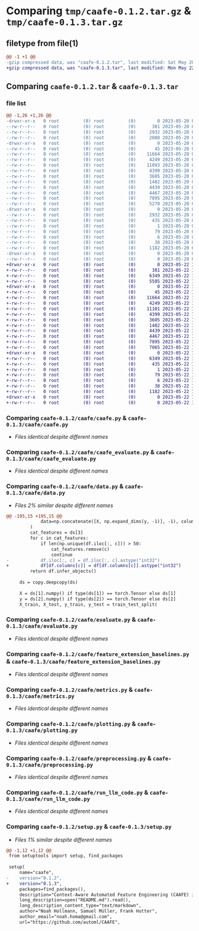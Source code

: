 # Comparing `tmp/caafe-0.1.2.tar.gz` & `tmp/caafe-0.1.3.tar.gz`

## filetype from file(1)

```diff
@@ -1 +1 @@
-gzip compressed data, was "caafe-0.1.2.tar", last modified: Sat May 20 09:25:09 2023, max compression
+gzip compressed data, was "caafe-0.1.3.tar", last modified: Mon May 22 12:38:51 2023, max compression
```

## Comparing `caafe-0.1.2.tar` & `caafe-0.1.3.tar`

### file list

```diff
@@ -1,26 +1,26 @@
-drwxr-xr-x   0 root         (0) root         (0)        0 2023-05-20 09:25:09.129420 caafe-0.1.2/
--rw-r--r--   0 root         (0) root         (0)      381 2023-05-20 09:23:35.000000 caafe-0.1.2/LICENSE.txt
--rw-r--r--   0 root         (0) root         (0)     2932 2023-05-20 09:25:09.129420 caafe-0.1.2/PKG-INFO
--rw-r--r--   0 root         (0) root         (0)     2088 2023-05-20 09:23:35.000000 caafe-0.1.2/README.md
-drwxr-xr-x   0 root         (0) root         (0)        0 2023-05-20 09:25:09.128420 caafe-0.1.2/caafe/
--rw-r--r--   0 root         (0) root         (0)       45 2023-05-20 09:23:35.000000 caafe-0.1.2/caafe/__init__.py
--rw-r--r--   0 root         (0) root         (0)    11664 2023-05-20 09:23:35.000000 caafe-0.1.2/caafe/caafe.py
--rw-r--r--   0 root         (0) root         (0)     4249 2023-05-20 09:23:35.000000 caafe-0.1.2/caafe/caafe_evaluate.py
--rw-r--r--   0 root         (0) root         (0)    11093 2023-05-20 09:23:35.000000 caafe-0.1.2/caafe/data.py
--rw-r--r--   0 root         (0) root         (0)     4399 2023-05-20 09:23:35.000000 caafe-0.1.2/caafe/evaluate.py
--rw-r--r--   0 root         (0) root         (0)     3605 2023-05-20 09:23:35.000000 caafe-0.1.2/caafe/feature_extension_baselines.py
--rw-r--r--   0 root         (0) root         (0)     1482 2023-05-20 09:23:35.000000 caafe-0.1.2/caafe/metrics.py
--rw-r--r--   0 root         (0) root         (0)     4439 2023-05-20 09:23:35.000000 caafe-0.1.2/caafe/plotting.py
--rw-r--r--   0 root         (0) root         (0)     4467 2023-05-20 09:23:35.000000 caafe-0.1.2/caafe/preprocessing.py
--rw-r--r--   0 root         (0) root         (0)     7895 2023-05-20 09:23:35.000000 caafe-0.1.2/caafe/run_llm_code.py
--rw-r--r--   0 root         (0) root         (0)     5270 2023-05-20 09:23:35.000000 caafe-0.1.2/caafe/sklearn_wrapper.py
-drwxr-xr-x   0 root         (0) root         (0)        0 2023-05-20 09:25:09.129420 caafe-0.1.2/caafe.egg-info/
--rw-r--r--   0 root         (0) root         (0)     2932 2023-05-20 09:25:08.000000 caafe-0.1.2/caafe.egg-info/PKG-INFO
--rw-r--r--   0 root         (0) root         (0)      435 2023-05-20 09:25:08.000000 caafe-0.1.2/caafe.egg-info/SOURCES.txt
--rw-r--r--   0 root         (0) root         (0)        1 2023-05-20 09:25:08.000000 caafe-0.1.2/caafe.egg-info/dependency_links.txt
--rw-r--r--   0 root         (0) root         (0)       79 2023-05-20 09:25:08.000000 caafe-0.1.2/caafe.egg-info/requires.txt
--rw-r--r--   0 root         (0) root         (0)        6 2023-05-20 09:25:08.000000 caafe-0.1.2/caafe.egg-info/top_level.txt
--rw-r--r--   0 root         (0) root         (0)       38 2023-05-20 09:25:09.129420 caafe-0.1.2/setup.cfg
--rw-r--r--   0 root         (0) root         (0)     1182 2023-05-20 09:25:03.000000 caafe-0.1.2/setup.py
-drwxr-xr-x   0 root         (0) root         (0)        0 2023-05-20 09:25:09.129420 caafe-0.1.2/tests/
--rw-r--r--   0 root         (0) root         (0)        0 2023-05-20 09:23:35.000000 caafe-0.1.2/tests/test_sklearn_wrapper.py
+drwxr-xr-x   0 root         (0) root         (0)        0 2023-05-22 12:38:51.724153 caafe-0.1.3/
+-rw-r--r--   0 root         (0) root         (0)      381 2023-05-22 12:37:19.000000 caafe-0.1.3/LICENSE.txt
+-rw-r--r--   0 root         (0) root         (0)     6349 2023-05-22 12:38:51.724153 caafe-0.1.3/PKG-INFO
+-rw-r--r--   0 root         (0) root         (0)     5505 2023-05-22 12:37:19.000000 caafe-0.1.3/README.md
+drwxr-xr-x   0 root         (0) root         (0)        0 2023-05-22 12:38:51.723153 caafe-0.1.3/caafe/
+-rw-r--r--   0 root         (0) root         (0)       45 2023-05-22 12:37:19.000000 caafe-0.1.3/caafe/__init__.py
+-rw-r--r--   0 root         (0) root         (0)    11664 2023-05-22 12:37:19.000000 caafe-0.1.3/caafe/caafe.py
+-rw-r--r--   0 root         (0) root         (0)     4249 2023-05-22 12:37:19.000000 caafe-0.1.3/caafe/caafe_evaluate.py
+-rw-r--r--   0 root         (0) root         (0)    11101 2023-05-22 12:37:19.000000 caafe-0.1.3/caafe/data.py
+-rw-r--r--   0 root         (0) root         (0)     4399 2023-05-22 12:37:19.000000 caafe-0.1.3/caafe/evaluate.py
+-rw-r--r--   0 root         (0) root         (0)     3605 2023-05-22 12:37:19.000000 caafe-0.1.3/caafe/feature_extension_baselines.py
+-rw-r--r--   0 root         (0) root         (0)     1482 2023-05-22 12:37:19.000000 caafe-0.1.3/caafe/metrics.py
+-rw-r--r--   0 root         (0) root         (0)     4439 2023-05-22 12:37:19.000000 caafe-0.1.3/caafe/plotting.py
+-rw-r--r--   0 root         (0) root         (0)     4467 2023-05-22 12:37:19.000000 caafe-0.1.3/caafe/preprocessing.py
+-rw-r--r--   0 root         (0) root         (0)     7895 2023-05-22 12:37:19.000000 caafe-0.1.3/caafe/run_llm_code.py
+-rw-r--r--   0 root         (0) root         (0)     7065 2023-05-22 12:37:19.000000 caafe-0.1.3/caafe/sklearn_wrapper.py
+drwxr-xr-x   0 root         (0) root         (0)        0 2023-05-22 12:38:51.724153 caafe-0.1.3/caafe.egg-info/
+-rw-r--r--   0 root         (0) root         (0)     6349 2023-05-22 12:38:51.000000 caafe-0.1.3/caafe.egg-info/PKG-INFO
+-rw-r--r--   0 root         (0) root         (0)      435 2023-05-22 12:38:51.000000 caafe-0.1.3/caafe.egg-info/SOURCES.txt
+-rw-r--r--   0 root         (0) root         (0)        1 2023-05-22 12:38:51.000000 caafe-0.1.3/caafe.egg-info/dependency_links.txt
+-rw-r--r--   0 root         (0) root         (0)       79 2023-05-22 12:38:51.000000 caafe-0.1.3/caafe.egg-info/requires.txt
+-rw-r--r--   0 root         (0) root         (0)        6 2023-05-22 12:38:51.000000 caafe-0.1.3/caafe.egg-info/top_level.txt
+-rw-r--r--   0 root         (0) root         (0)       38 2023-05-22 12:38:51.724153 caafe-0.1.3/setup.cfg
+-rw-r--r--   0 root         (0) root         (0)     1182 2023-05-22 12:37:39.000000 caafe-0.1.3/setup.py
+drwxr-xr-x   0 root         (0) root         (0)        0 2023-05-22 12:38:51.724153 caafe-0.1.3/tests/
+-rw-r--r--   0 root         (0) root         (0)        0 2023-05-22 12:37:19.000000 caafe-0.1.3/tests/test_sklearn_wrapper.py
```

### Comparing `caafe-0.1.2/caafe/caafe.py` & `caafe-0.1.3/caafe/caafe.py`

 * *Files identical despite different names*

### Comparing `caafe-0.1.2/caafe/caafe_evaluate.py` & `caafe-0.1.3/caafe/caafe_evaluate.py`

 * *Files identical despite different names*

### Comparing `caafe-0.1.2/caafe/data.py` & `caafe-0.1.3/caafe/data.py`

 * *Files 2% similar despite different names*

```diff
@@ -195,15 +195,15 @@
             data=np.concatenate([X, np.expand_dims(y, -1)], -1), columns=ds[4]
         )
         cat_features = ds[3]
         for c in cat_features:
             if len(np.unique(df.iloc[:, c])) > 50:
                 cat_features.remove(c)
                 continue
-            df.iloc[:, c] = df.iloc[:, c].astype("int32")
+            df[df.columns[c]] = df[df.columns[c]].astype("int32")
         return df.infer_objects()
 
     ds = copy.deepcopy(ds)
 
     X = ds[1].numpy() if type(ds[1]) == torch.Tensor else ds[1]
     y = ds[2].numpy() if type(ds[2]) == torch.Tensor else ds[2]
     X_train, X_test, y_train, y_test = train_test_split(
```

### Comparing `caafe-0.1.2/caafe/evaluate.py` & `caafe-0.1.3/caafe/evaluate.py`

 * *Files identical despite different names*

### Comparing `caafe-0.1.2/caafe/feature_extension_baselines.py` & `caafe-0.1.3/caafe/feature_extension_baselines.py`

 * *Files identical despite different names*

### Comparing `caafe-0.1.2/caafe/metrics.py` & `caafe-0.1.3/caafe/metrics.py`

 * *Files identical despite different names*

### Comparing `caafe-0.1.2/caafe/plotting.py` & `caafe-0.1.3/caafe/plotting.py`

 * *Files identical despite different names*

### Comparing `caafe-0.1.2/caafe/preprocessing.py` & `caafe-0.1.3/caafe/preprocessing.py`

 * *Files identical despite different names*

### Comparing `caafe-0.1.2/caafe/run_llm_code.py` & `caafe-0.1.3/caafe/run_llm_code.py`

 * *Files identical despite different names*

### Comparing `caafe-0.1.2/setup.py` & `caafe-0.1.3/setup.py`

 * *Files 1% similar despite different names*

```diff
@@ -1,12 +1,12 @@
 from setuptools import setup, find_packages
 
 setup(
     name="caafe",
-    version="0.1.2",
+    version="0.1.3",
     packages=find_packages(),
     description="Context-Aware Automated Feature Engineering (CAAFE) is an automated machine learning tool that uses large language models for feature engineering in tabular datasets. It generates Python code for new features along with explanations for their utility, enhancing interpretability.",
     long_description=open("README.md").read(),
     long_description_content_type="text/markdown",
     author="Noah Hollmann, Samuel Müller, Frank Hutter",
     author_email="noah.homa@gmail.com",
     url="https://github.com/automl/CAAFE",
```

